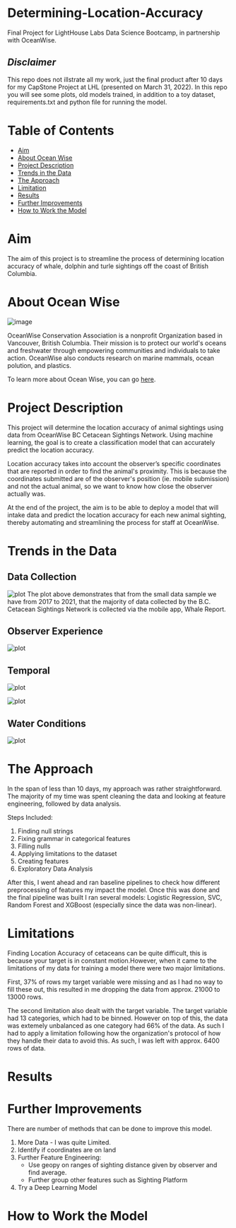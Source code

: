 # Determining-Location-Accuracy
Final Project for LightHouse Labs Data Science Bootcamp, in partnership with OceanWise.

## *Disclaimer*
This repo does not illstrate all my work, just the final product after 10 days for my CapStone Project at LHL (presented on March 31, 2022). In this repo you will see some plots, old models trained, in addition to a toy dataset, requirements.txt and python file for running the model.

# Table of Contents
* [Aim](#aim)
* [About Ocean Wise](#about-ocean-wise)
* [Project Description](#project-description)
* [Trends in the Data](#trends-in-the-data)
* [The Approach](#the-approach)
* [Limitation](#limitations)
* [Results](#results)
* [Further Improvements](#further-improvements)
* [How to Work the Model](#how-to-work-the-model)

# Aim
The aim of this project is to streamline the process of determining location accuracy of whale, dolphin and turle sightings off the coast of British Columbia.

# About Ocean Wise

![image](./Images/oceanwise_logo.jpg)

OceanWise Conservation Association is a nonprofit Organization based in Vancouver, British Columbia. Their mission is to protect our world's oceans and freshwater through empowering communities and individuals to take action. OceanWise also conducts research on marine mammals, ocean polution, and plastics.

To learn more about Ocean Wise, you can go [here](https://ocean.org/).

# Project Description
This project will determine the location accuracy of animal sightings using data from OceanWise BC Cetacean Sightings Network. Using machine learning, the goal is to create a classification model that can accurately predict the location accuracy. 

Location accuracy takes into account the observer’s specific coordinates that are reported in order to find the animal's proximity. This is because the coordinates submitted are of the observer's position (ie. mobile submission) and not the actual animal, so we want to know how close the observer actually was. 

At the end of the project, the aim is to be able to deploy a model that will intake data and predict the location accuracy for each new animal sighting, thereby automating and streamlining the process for staff at OceanWise. 

# Trends in the Data

## Data Collection
![plot](./Images/Plots/Data_Source.png)
The plot above demonstrates that from the small data sample we have from 2017 to 2021, that the majority of data collected by the B.C. Cetacean Sightings Network is collected via the mobile app, Whale Report.

## Observer Experience
![plot](./Images/Plots/Experience.png)

## Temporal
![plot](./Images/Plots/Time_Of_Day.png)

![plot](./Images/Plots/Seasons_Species.png)

## Water Conditions
![plot](./Images/Plots/SeaConditions_LocationAccuracy.png)

# The Approach

In the span of less than 10 days, my approach was rather straightforward. The majority of my time was spent cleaning the data and looking at feature engineering, followed by data analysis.

Steps Included:
1. Finding null strings
2. Fixing grammar in categorical features
3. Filling nulls
4. Applying limitations to the dataset
5. Creating features
6. Exploratory Data Analysis

After this, I went ahead and ran baseline pipelines to check how different preprocessing of features my impact the model. Once this was done and the final pipeline was built I ran several models: Logistic Regression, SVC, Random Forest and XGBoost (especially since the data was non-linear).

# Limitations
Finding Location Accuracy of cetaceans can be quite difficult, this is because your target is in constant motion.However, when it came to the limitations of my data for training a model there were two major limitations. 

First, 37% of rows my target variable were missing and as I had no way to fill these out, this resulted in me dropping the data from approx. 21000 to 13000 rows. 

The second limitation also dealt with the target variable. The target variable had 13 categories, which had to be binned. However on top of this, the data was extemely unbalanced as one category had 66% of the data. As such I had to apply a limitation following how the organization's protocol of how they handle their data to avoid this. As such, I was left with approx. 6400 rows of data.

# Results


# Further Improvements
There are number of methods that can be done to improve this model.

1. More Data - I was quite Limited.
2. Identify if coordinates are on land
3. Further Feature Engineering:
    * Use geopy on ranges of sighting distance given by observer and find average.
    * Further group other features such as Sighting Platform
4. Try a Deep Learning Model

# How to Work the Model